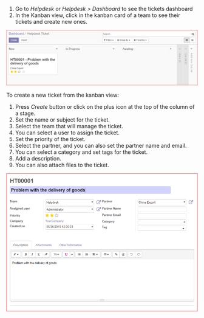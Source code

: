 1.  Go to *Helpdesk* or *Helpdesk \> Dashboard* to see the tickets
    dashboard
2.  In the Kanban view, click in the kanban card of a team to see their
    tickets and create new ones.

![Tickets_Kanban](../static/description/Tickets_Kanban.PNG)

To create a new ticket from the kanban view:

1.  Press *Create* button or click on the plus icon at the top of the
    column of a stage.
2.  Set the name or subject for the ticket.
3.  Select the team that will manage the ticket.
4.  You can select a user to assign the ticket.
5.  Set the priority of the ticket.
6.  Select the partner, and you can also set the partner name and email.
7.  You can select a category and set tags for the ticket.
8.  Add a description.
9.  You can also attach files to the ticket.

![Tickets01](../static/description/Tickets01.PNG)
